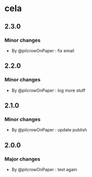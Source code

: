# cela

## 2.3.0

### Minor changes

- By @pilcrowOnPaper : fix email

## 2.2.0

### Minor changes

- By @pilcrowOnPaper : log more stuff

## 2.1.0

### Minor changes

- By @pilcrowOnPaper : update publish

## 2.0.0

### Major changes

- By @pilcrowOnPaper : test again
